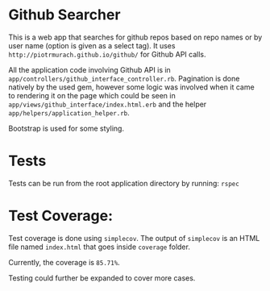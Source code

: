 # Github Searcher

This is a web app that searches for github repos based on repo names or by user name (option is given as a select tag). It uses `http://piotrmurach.github.io/github/` for Github API calls.

All the application code involving Github API is in `app/controllers/github_interface_controller.rb`.
Pagination is done natively by the used gem, however some logic was involved when it came to rendering it on the page which could be seen in `app/views/github_interface/index.html.erb` and the helper `app/helpers/application_helper.rb`.

Bootstrap is used for some styling.

# Tests
Tests can be run from the root application directory by running: 
`rspec`

# Test Coverage:
Test coverage is done using `simplecov`. The output of `simplecov` is an HTML file named `index.html` that goes inside `coverage` folder.

Currently, the coverage is `85.71%`.

Testing could further be expanded to cover more cases.
